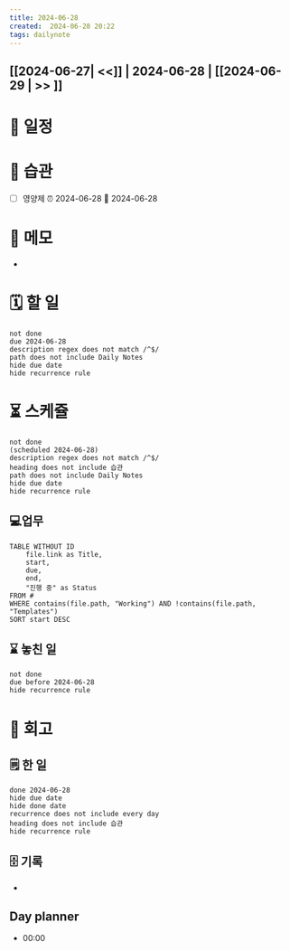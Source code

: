 ```yaml
---
title: 2024-06-28
created:  2024-06-28 20:22
tags: dailynote
---
```

## [[2024-06-27| <<]] | 2024-06-28 | [[2024-06-29 | >> ]]

# 📅  일정

# 🔁 습관
- [ ] 영양제  ⏰ 2024-06-28 📅 2024-06-28
# 📒 메모
- 
# 🗓️ 할 일
```tasks 
not done 
due 2024-06-28 
description regex does not match /^$/ 
path does not include Daily Notes
hide due date
hide recurrence rule
```
# ⏳ 스케쥴
```tasks 
not done 
(scheduled 2024-06-28)
description regex does not match /^$/ 
heading does not include 습관
path does not include Daily Notes
hide due date
hide recurrence rule
```
## 💻업무
```dataview
TABLE WITHOUT ID
    file.link as Title,
    start,
    due,
    end,
    "진행 중" as Status
FROM #
WHERE contains(file.path, "Working") AND !contains(file.path, "Templates") 
SORT start DESC
```
## ⌛ 놓친 일
```tasks 
not done 
due before 2024-06-28 
hide recurrence rule
```

# 📃 회고

##  🗒️ 한 일
```tasks 
done 2024-06-28 
hide due date
hide done date
recurrence does not include every day
heading does not include 습관
hide recurrence rule
```

## 🗄️ 기록
- 
## Day planner
- 00:00 
